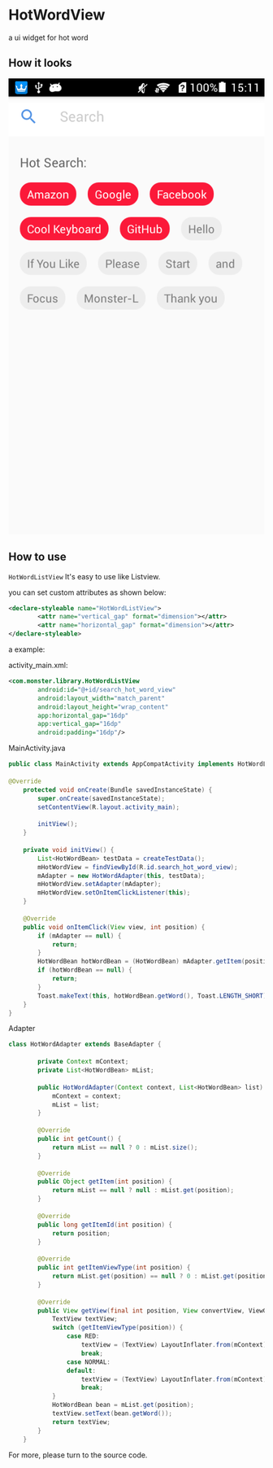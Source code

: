 # HotWordView
a ui widget for hot word

## How it looks
![](https://github.com/Monster-L/HotWordView/blob/master/device-2018-03-23-151110.png) 

## How to use

```HotWordListView``` It's easy to use like Listview.

you can set custom attributes as shown below:

```xml
<declare-styleable name="HotWordListView">
        <attr name="vertical_gap" format="dimension"></attr>
        <attr name="horizontal_gap" format="dimension"></attr>
</declare-styleable>
```
a example:

activity_main.xml:
```xml
<com.monster.library.HotWordListView
        android:id="@+id/search_hot_word_view"
        android:layout_width="match_parent"
        android:layout_height="wrap_content"
        app:horizontal_gap="16dp"
        app:vertical_gap="16dp"
        android:padding="16dp"/>
```

MainActivity.java
```java
public class MainActivity extends AppCompatActivity implements HotWordListView.OnItemClickListener{

@Override
    protected void onCreate(Bundle savedInstanceState) {
        super.onCreate(savedInstanceState);
        setContentView(R.layout.activity_main);

        initView();
    }

    private void initView() {
        List<HotWordBean> testData = createTestData();
        mHotWordView = findViewById(R.id.search_hot_word_view);
        mAdapter = new HotWordAdapter(this, testData);
        mHotWordView.setAdapter(mAdapter);
        mHotWordView.setOnItemClickListener(this);
    }
    
    @Override
    public void onItemClick(View view, int position) {
        if (mAdapter == null) {
            return;
        }
        HotWordBean hotWordBean = (HotWordBean) mAdapter.getItem(position);
        if (hotWordBean == null) {
            return;
        }
        Toast.makeText(this, hotWordBean.getWord(), Toast.LENGTH_SHORT).show();
    }
}
```

Adapter
```java
class HotWordAdapter extends BaseAdapter {

        private Context mContext;
        private List<HotWordBean> mList;

        public HotWordAdapter(Context context, List<HotWordBean> list) {
            mContext = context;
            mList = list;
        }

        @Override
        public int getCount() {
            return mList == null ? 0 : mList.size();
        }

        @Override
        public Object getItem(int position) {
            return mList == null ? null : mList.get(position);
        }

        @Override
        public long getItemId(int position) {
            return position;
        }

        @Override
        public int getItemViewType(int position) {
            return mList.get(position) == null ? 0 : mList.get(position).getType();
        }

        @Override
        public View getView(final int position, View convertView, ViewGroup parent) {
            TextView textView;
            switch (getItemViewType(position)) {
                case RED:
                    textView = (TextView) LayoutInflater.from(mContext).inflate(R.layout.item_hot_word_red, null);
                    break;
                case NORMAL:
                default:
                    textView = (TextView) LayoutInflater.from(mContext).inflate(R.layout.item_hot_word, null);
                    break;
            }
            HotWordBean bean = mList.get(position);
            textView.setText(bean.getWord());
            return textView;
        }
    }
```
For more, please turn to the source code.

